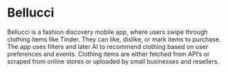 # Bellucci

Bellucci is a fashion discovery mobile app, where users swipe through clothing items like Tinder. They can like, dislike, or mark items to purchase. The app uses filters and later AI to recommend clothing based on user preferences and events. Clothing items are either fetched from API’s or scraped from online stores or uploaded by small businesses and resellers.

